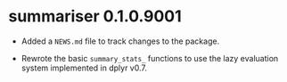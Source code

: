 # summariser 0.1.0.9001

* Added a `NEWS.md` file to track changes to the package.

* Rewrote the basic `summary_stats_` functions to use the lazy evaluation system implemented in dplyr v0.7.
